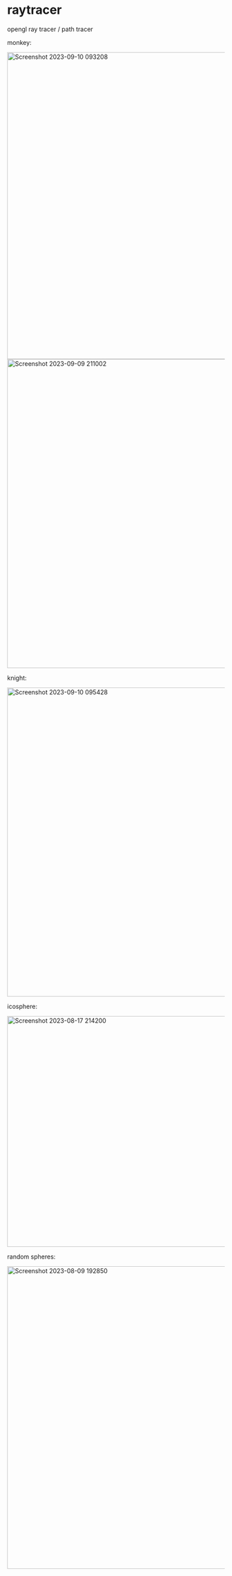 # raytracer


opengl ray tracer / path tracer


<p>monkey:</p>
<img width="710" alt="Screenshot 2023-09-10 093208" src="https://github.com/yeedinosor/raytracer/assets/123328935/98b54029-6348-4814-8bea-2d330a8d1f56">

<img width="715" alt="Screenshot 2023-09-09 211002" src="https://github.com/yeedinosor/raytracer/assets/123328935/06d0dd3a-2617-4ada-b64a-93ff07cd4f30">


<p>knight:</p>

<img width="715" alt="Screenshot 2023-09-10 095428" src="https://github.com/yeedinosor/raytracer/assets/123328935/9f737ee3-0562-4137-8ca7-59322ff5bd74">


<p>icosphere:</p>
<img width="534" alt="Screenshot 2023-08-17 214200" src="https://github.com/yeedinosor/raytracer/assets/123328935/1d55a71c-806a-474d-aaa7-7ae6d13fb2e6" align="center">

<p>random spheres:</p>
<img width="700" alt="Screenshot 2023-08-09 192850" src="https://github.com/yeedinosor/raytracer/assets/123328935/e362c363-079c-4a34-8800-235b377d1838" align="center">


